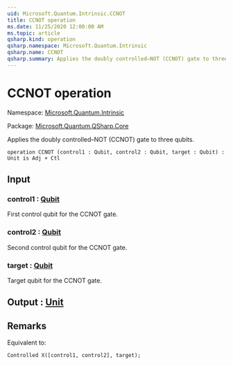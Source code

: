 ```yaml
---
uid: Microsoft.Quantum.Intrinsic.CCNOT
title: CCNOT operation
ms.date: 11/25/2020 12:00:00 AM
ms.topic: article
qsharp.kind: operation
qsharp.namespace: Microsoft.Quantum.Intrinsic
qsharp.name: CCNOT
qsharp.summary: Applies the doubly controlled–NOT (CCNOT) gate to three qubits.
---
```


# CCNOT operation

Namespace: [Microsoft.Quantum.Intrinsic](xref:Microsoft.Quantum.Intrinsic)

Package: [Microsoft.Quantum.QSharp.Core](https://nuget.org/packages/Microsoft.Quantum.QSharp.Core)


Applies the doubly controlled–NOT (CCNOT) gate to three qubits.

```qsharp
operation CCNOT (control1 : Qubit, control2 : Qubit, target : Qubit) : Unit is Adj + Ctl
```


## Input

### control1 : [Qubit](xref:microsoft.quantum.lang-ref.qubit)

First control qubit for the CCNOT gate.


### control2 : [Qubit](xref:microsoft.quantum.lang-ref.qubit)

Second control qubit for the CCNOT gate.


### target : [Qubit](xref:microsoft.quantum.lang-ref.qubit)

Target qubit for the CCNOT gate.



## Output : [Unit](xref:microsoft.quantum.lang-ref.unit)



## Remarks

Equivalent to:```qsharpControlled X([control1, control2], target);```